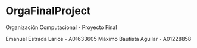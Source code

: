 # OrgaFinalProject
Organización Computacional - Proyecto Final

Emanuel Estrada Larios - A01633605 
Máximo Bautista Aguilar - A01228858
